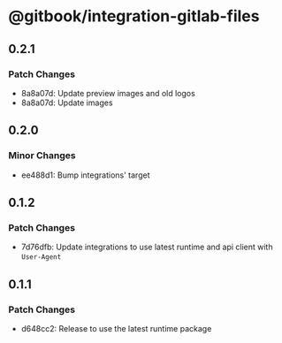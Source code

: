 # @gitbook/integration-gitlab-files

## 0.2.1

### Patch Changes

- 8a8a07d: Update preview images and old logos
- 8a8a07d: Update images

## 0.2.0

### Minor Changes

- ee488d1: Bump integrations' target

## 0.1.2

### Patch Changes

- 7d76dfb: Update integrations to use latest runtime and api client with `User-Agent`

## 0.1.1

### Patch Changes

- d648cc2: Release to use the latest runtime package
